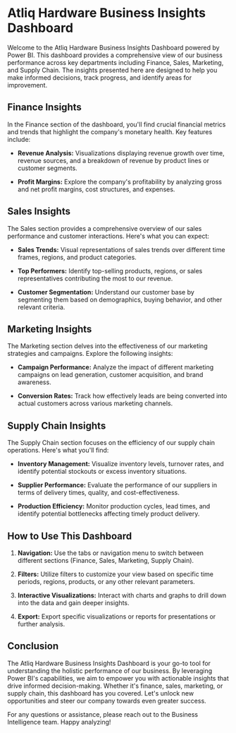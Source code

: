 # Atliq Hardware Business Insights Dashboard

Welcome to the Atliq Hardware Business Insights Dashboard powered by Power BI. This dashboard provides a comprehensive view of our business performance across key departments including Finance, Sales, Marketing, and Supply Chain. The insights presented here are designed to help you make informed decisions, track progress, and identify areas for improvement. 

## Finance Insights

In the Finance section of the dashboard, you'll find crucial financial metrics and trends that highlight the company's monetary health. Key features include:

- **Revenue Analysis:** Visualizations displaying revenue growth over time, revenue sources, and a breakdown of revenue by product lines or customer segments.
  
- **Profit Margins:** Explore the company's profitability by analyzing gross and net profit margins, cost structures, and expenses.
  
## Sales Insights

The Sales section provides a comprehensive overview of our sales performance and customer interactions. Here's what you can expect:

- **Sales Trends:** Visual representations of sales trends over different time frames, regions, and product categories.
  
- **Top Performers:** Identify top-selling products, regions, or sales representatives contributing the most to our revenue.
  
- **Customer Segmentation:** Understand our customer base by segmenting them based on demographics, buying behavior, and other relevant criteria.
  
## Marketing Insights

The Marketing section delves into the effectiveness of our marketing strategies and campaigns. Explore the following insights:

- **Campaign Performance:** Analyze the impact of different marketing campaigns on lead generation, customer acquisition, and brand awareness.
  
- **Conversion Rates:** Track how effectively leads are being converted into actual customers across various marketing channels.
    
## Supply Chain Insights

The Supply Chain section focuses on the efficiency of our supply chain operations. Here's what you'll find:

- **Inventory Management:** Visualize inventory levels, turnover rates, and identify potential stockouts or excess inventory situations.
  
- **Supplier Performance:** Evaluate the performance of our suppliers in terms of delivery times, quality, and cost-effectiveness.
  
- **Production Efficiency:** Monitor production cycles, lead times, and identify potential bottlenecks affecting timely product delivery.
  
## How to Use This Dashboard

1. **Navigation:** Use the tabs or navigation menu to switch between different sections (Finance, Sales, Marketing, Supply Chain).
   
2. **Filters:** Utilize filters to customize your view based on specific time periods, regions, products, or any other relevant parameters.
   
3. **Interactive Visualizations:** Interact with charts and graphs to drill down into the data and gain deeper insights.
   
4. **Export:** Export specific visualizations or reports for presentations or further analysis.
   

## Conclusion

The Atliq Hardware Business Insights Dashboard is your go-to tool for understanding the holistic performance of our business. By leveraging Power BI's capabilities, we aim to empower you with actionable insights that drive informed decision-making. Whether it's finance, sales, marketing, or supply chain, this dashboard has you covered. Let's unlock new opportunities and steer our company towards even greater success.

For any questions or assistance, please reach out to the Business Intelligence team. Happy analyzing!

